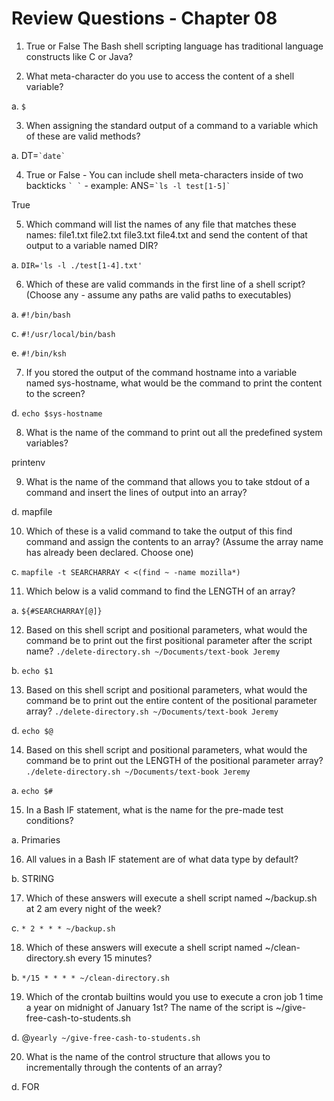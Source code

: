 # Review Questions - Chapter 08

1) True or False The Bash shell scripting language has traditional language constructs like C or Java?

2) What meta-character do you use to access the content of a shell variable?

a.  ```$```


3) When assigning the standard output of a command to a variable which of these are valid methods?

a. DT=``` `date` ```

4) True or False - You can include shell meta-characters inside of two backticks ``` ` ` ``` - example: ANS=``` `ls -l test[1-5]` ```

True

5) Which command will list the names of any file that matches these names: file1.txt file2.txt file3.txt file4.txt and send the content of that output to a variable named DIR?

a. `DIR='ls -l ./test[1-4].txt'`


6) Which of these are valid commands in the first line of a shell script?  (Choose any - assume any paths are valid paths to executables)

a. ```#!/bin/bash```

c. ```#!/usr/local/bin/bash```

e. ```#!/bin/ksh```

7) If you stored the output of the command hostname into a variable named sys-hostname, what would be the command to print the content to the screen?

d.  ```echo $sys-hostname```

8) What is the name of the command to print out all the predefined system variables?

printenv

9) What is the name of the command that allows you to take stdout of a command and insert the lines of output into an array?

d. mapfile

10) Which of these is a valid command to take the output of this find command and assign the contents to an array?  (Assume the array name has already been declared. Choose one)

c. ```mapfile -t SEARCHARRAY < <(find ~ -name mozilla*)```


11) Which below is a valid command to find the LENGTH of an array?

a. ```${#SEARCHARRAY[@]}```


12) Based on this shell script and positional parameters, what would the command be to print out the first positional parameter after the script name? ```./delete-directory.sh ~/Documents/text-book Jeremy```

b.  ```echo $1```


13) Based on this shell script and positional parameters, what would the command be to print out the entire content of the positional parameter array? ```./delete-directory.sh ~/Documents/text-book Jeremy```

d.  ```echo $@```

14) Based on this shell script and positional parameters, what would the command be to print out the LENGTH of the positional parameter array? ```./delete-directory.sh ~/Documents/text-book Jeremy```

a.  ```echo $#```


15) In a Bash IF statement, what is the name for the pre-made test conditions?

a. Primaries


16) All values in a Bash IF statement are of what data type by default?

b. STRING


17) Which of these answers will execute a shell script named ~/backup.sh at 2 am every night of the week?

c. ```* 2 * * * ~/backup.sh```


18) Which of these answers will execute a shell script named ~/clean-directory.sh every 15 minutes?

b. ```*/15 * * * * ~/clean-directory.sh```


19) Which of the crontab builtins would you use to execute a cron job 1 time a year on midnight of January 1st?  The name of the script is ~/give-free-cash-to-students.sh

d. &#64;```yearly ~/give-free-cash-to-students.sh```

20) What is the name of the control structure that allows you to incrementally through the contents of an array?

d. FOR
